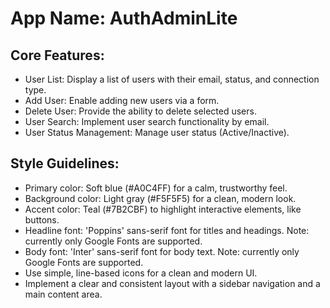 # **App Name**: AuthAdminLite

## Core Features:

- User List: Display a list of users with their email, status, and connection type.
- Add User: Enable adding new users via a form.
- Delete User: Provide the ability to delete selected users.
- User Search: Implement user search functionality by email.
- User Status Management: Manage user status (Active/Inactive).

## Style Guidelines:

- Primary color: Soft blue (#A0C4FF) for a calm, trustworthy feel.
- Background color: Light gray (#F5F5F5) for a clean, modern look.
- Accent color: Teal (#7B2CBF) to highlight interactive elements, like buttons.
- Headline font: 'Poppins' sans-serif font for titles and headings. Note: currently only Google Fonts are supported.
- Body font: 'Inter' sans-serif font for body text. Note: currently only Google Fonts are supported.
- Use simple, line-based icons for a clean and modern UI.
- Implement a clear and consistent layout with a sidebar navigation and a main content area.